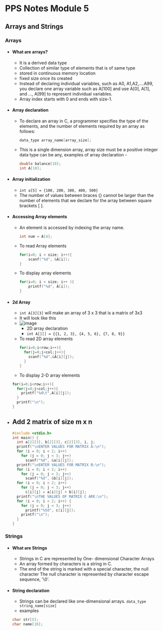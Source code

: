 # PPS Notes Module 5

## Arrays and Strings

### Arrays

- #### What are arrays?

  - It is a derived data type
  - Collection of similar type of elements that is of same type
  - stored in continuous memory location
  - fixed size once its created
  - Instead of declaring individual variables, such as A0,
    A1,A2,….A99, you declare one array variable such as A[100]
    and use A[0], A[1], and ..., A[99] to represent individual
    variables.
  - Array index starts with 0 and ends with size-1.

- #### Array declaration
  - To declare an array in C, a programmer specifies the type of
    the elements, and the number of elements required by an
    array as follows:
    ```c
    data_type array_name[array_size];
    ```
  - This is a single dimension array, array size must be a positive integer
    data type can be any, examples of array declaration -
    ```c
    double balance[10];
    int A[10];
    ```
- #### Array initialization

  - `int a[5] = {100, 200, 300, 400, 500}`
  - The number of values between braces {} cannot be larger than the number
    of elements that we declare for the array between square brackets [ ].

- #### Accessing Array elements
  - An element is accessed by indexing the array name.
    ```c
    int num = A[4];
    ```
  - To read Array elements
    ```c
    for(i=0; i < size; i++){
        scanf("%d", &A[i]);
    }
    ```
  - To display array elements
    ```c
    for(i=0; i < size; i++ ){
        printf("%d", A[i]);
    }
    ```
- #### 2d Array

  - `int A[3][3]` will make an array of 3 x 3 that is a matrix of 3x3
  - It will look like this
  - ![image](https://user-images.githubusercontent.com/53911515/214111673-32d2c764-ea91-437a-b1b5-66bf039ee02b.png)
    - 2D array declaration
    - `int A[][] = {{1, 2, 3}, {4, 5, 6}, {7, 8, 9}}`
  - To read 2D array elements
    ```c
    for(i=0;i<row;i++){
      for(j=0;j<col;j++){
        scanf("%d",&A[i][j]);
      }
    }
    ```
  - To display 2-D array elements

  ```c
  for(i=0;i<row;i++){
    for(j=0;j<col;j++){
      printf("%d\t",A[i][j]);
    }
    printf("\n");
  }
  ```

- ## Add 2 matrix of size m x n

  ```c
  #include <stdio.h>
  int main() {
    int a[2][3], b[2][3], c[2][3], i, j;
    printf("\nENTER VALUES FOR MATRIX A:\n");
    for (i = 0; i < 2; i++)
      for (j = 0; j < 3; j++)
        scanf("%d", &a[i][j]);
    printf("\nENTER VALUES FOR MATRIX B:\n");
    for (i = 0; i < 2; i++)
      for (j = 0; j < 3; j++)
        scanf("%d", &b[i][j]);
    for (i = 0; i < 2; i++)
      for (j = 0; j < 3; j++)
        c[i][j] = a[i][j] + b[i][j];
    printf("\nTHE VALUES OF MATRIX C ARE:\n");
    for (i = 0; i < 2; i++) {
      for (j = 0; j < 3; j++)
        printf("%5d", c[i][j]);
      printf("\n");
    }
  }
  ```

### Strings

- #### What are Strings
  - Strings in C are represented by One- dimensional Character Arrays
  - An array formed by characters is a string in C.
  - The end of the string is marked with a special character, the null
    character The null character is represented by character escape sequence,
    '\0'.
- #### String declaration
  - Strings can be declared like one-dimensional arrays.
    `data_type string_name[size]`
  - examples
   ```c
  char str[5];
  char name[10];
   ```
